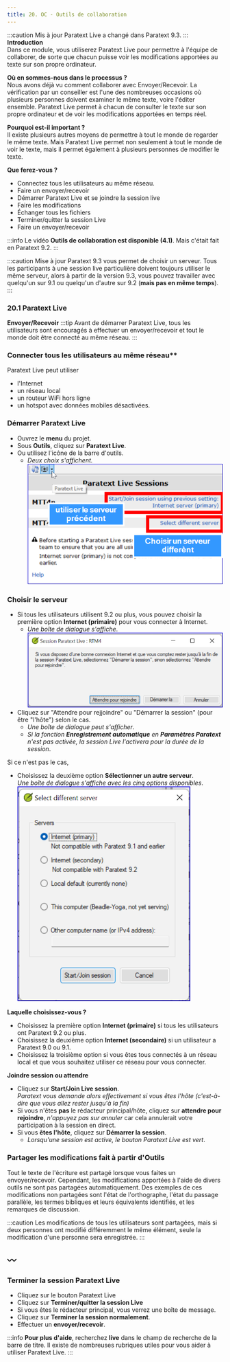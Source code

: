 ```yaml
---
title: 20. OC - Outils de collaboration
---
```

:::caution Mis à jour
Paratext Live a changé dans Paratext 9.3.
:::
**Introduction**  
Dans ce module, vous utiliserez Paratext Live pour permettre à l'équipe de collaborer, de sorte que chacun puisse voir les modifications apportées au texte sur son propre ordinateur.

**Où en sommes-nous dans le processus ?**  
Nous avons déjà vu comment collaborer avec Envoyer/Recevoir. La vérification par un conseiller est l'une des nombreuses occasions où plusieurs personnes doivent examiner le même texte, voire l'éditer ensemble. Paratext Live permet à chacun de consulter le texte sur son propre ordinateur et de voir les modifications apportées en temps réel.

**Pourquoi est-il important ?**  
Il existe plusieurs autres moyens de permettre à tout le monde de regarder le même texte. Mais Paratext Live permet non seulement à tout le monde de voir le texte, mais il permet également à plusieurs personnes de modifier le texte.

**Que ferez-vous ?**  
-  Connectez tous les utilisateurs au même réseau.
-  Faire un envoyer/recevoir
-  Démarrer Paratext Live et se joindre la session live
-  Faire les modifications
-  Échanger tous les fichiers
-  Terminer/quitter la session Live
-  Faire un envoyer/recevoir

:::info 
 Le vidéo **Outils de collaboration est disponible (4.1)**. Mais c'était fait en Paratext 9.2.
::: 

:::caution Mise à jour
Paratext 9.3 vous permet de choisir un serveur. Tous les participants à une session live particulière doivent toujours utiliser le même serveur, alors à partir de la version 9.3, vous pouvez travailler avec quelqu'un sur 9.1 ou quelqu'un d'autre sur 9.2 (**mais pas en même temps**).
:::


### 20.1 Paratext Live

**Envoyer/Recevoir**
:::tip 
Avant de démarrer Paratext Live, tous les utilisateurs sont encouragés à effectuer un envoyer/recevoir et tout le monde doit être connecté au même réseau.
:::

### Connecter tous les utilisateurs au même réseau**

Paratext Live peut utiliser  
- l'Internet
- un réseau local
- un routeur WiFi hors ligne
- un hotspot avec données mobiles désactivées.

### Démarrer Paratext Live  
- Ouvrez le **menu** du projet.
- Sous **Outils**, cliquez sur **Paratext Live**.
- Ou utilisez l'icône de la barre d'outils.  
  -  *Deux choix s'affichent.*  
![](../media/PL-start.fr.png)

### Choisir le serveur
- Si tous les utilisateurs utilisent 9.2 ou plus, vous pouvez choisir la première option **Internet (primaire)** pour vous connecter à Internet.  
  -  *Une boîte de dialogue s'affiche*.  
![](../media/WaitLiveSession.png)
- Cliquez sur "Attendre pour rejjoindre" ou "Démarrer la session" (pour être "l'hôte") selon le cas.  
  -  *Une boîte de dialogue peut s'afficher*.  
   - *Si la fonction **Enregistrement automatique** en **Paramètres Paratext** n'est pas activée, la session Live l'activera pour la durée de la session*.

Si ce n'est pas le cas,
- Choisissez la deuxième option **Sélectionner un autre serveur**.  
   *Une boîte de dialogue s'affiche avec les cinq options disponibles*.  
![](../media/7b74b82d46ecc1bc5ab1844cc2923843.png)

**Laquelle choisissez-vous ?**

- Choisissez la première option **Internet (primaire)** si tous les utilisateurs ont Paratext 9.2 ou plus.
- Choisissez la deuxième option **Internet (secondaire)** si un utilisateur a Paratext 9.0 ou 9.1.
- Choisissez la troisième option si vous êtes tous connectés à un réseau local et que vous souhaitez utiliser ce réseau pour vous connecter.

**Joindre session ou attendre**
- Cliquez sur **Start/Join Live session**.   
   *Paratext vous demande alors effectivement si vous êtes l'hôte (c'est-à-dire que vous allez rester jusqu'à la fin)* 
- Si vous n'êtes **pas** le rédacteur principal/hôte, cliquez sur **attendre pour rejoindre**, *n'appuyez pas sur annuler* car cela annulerait votre participation à la session en direct.
- Si vous **êtes l'hôte**, cliquez sur **Démarrer la session**.  
   -  *Lorsqu'une session est active, le bouton Paratext Live est vert*.

### Partager les modifications fait à partir d'Outils  
Tout le texte de l'écriture est partagé lorsque vous faites un envoyer/recevoir. Cependant, les modifications apportées à l'aide de divers outils ne sont pas partagées automatiquement. Des exemples de ces modifications non partagées sont l'état de l'orthographe, l'état du passage parallèle, les termes bibliques et leurs équivalents identifiés, et les remarques de discussion.

:::caution
Les modifications de tous les utilisateurs sont partagées, mais si deux personnes ont modifié différemment le même élément, seule la modification d'une personne sera enregistrée.
:::


〰️ 
----


### Terminer la session Paratext Live  
-  Cliquez sur le bouton Paratext Live
-  Cliquez sur **Terminer/quitter la session Live**
-  Si vous êtes le rédacteur principal, vous verrez une boîte de message.
-  Cliquez sur **Terminer la session normalement**.
-  Effectuer un **envoyer/recevoir**.

:::info
**Pour plus d'aide**, recherchez **live** dans le champ de recherche de la barre de titre. Il existe de nombreuses rubriques utiles pour vous aider à utiliser Paratext Live.
:::
